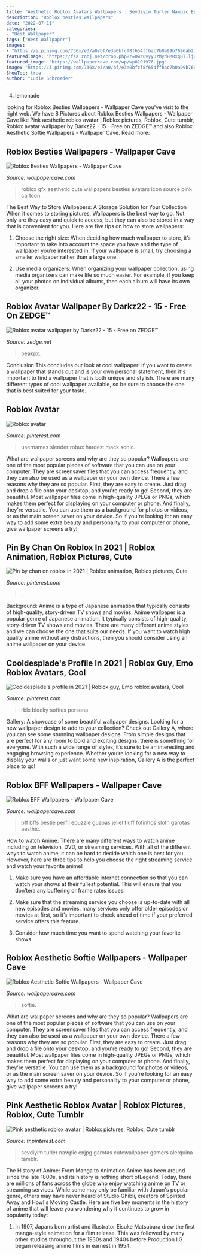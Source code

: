 ```yaml
---
title: "Aesthetic Roblox Avatars Wallpapers : Sevdiyim Turler Nawpic Enjpg Garotas Cutewallpaper Gamers Alerquina Tamblr"
description: "Roblox besties wallpapers"
date: "2022-07-11"
categories:
- "Best Wallpaper"
tags: ["Best Wallpaper"]
images:
- "https://i.pinimg.com/736x/e3/a0/bf/e3a0bfcf8f654ffbac7b0a99b7696ab2.jpg"
featuredImage: "https://fsa.zobj.net/crop.php?r=DwruvyyUzMydFMRxqBTIljDeWcGNDJjoesyV0-Axn1ABbfAeOwCmQQGJUtp6I6TlrB04-MVslnMI3VyeAvxFtf78UVbrEGoARXwv1Xoazcihi2vJfyA8Ufb_ycLX9-tFfXKdASNGsmkBMTcc"
featured_image: "https://wallpapercave.com/wp/wp8101976.jpg"
image: "https://i.pinimg.com/736x/e3/a0/bf/e3a0bfcf8f654ffbac7b0a99b7696ab2.jpg"
ShowToc: true
author: "Ludie Schroeder"
---
```



4. lemonade 

	

		
looking for Roblox Besties Wallpapers - Wallpaper Cave you've visit to the right web. We have 8 Pictures about Roblox Besties Wallpapers - Wallpaper Cave like Pink aesthetic roblox avatar | Roblox pictures, Roblox, Cute tumblr, Roblox avatar wallpaper by Darkz22 - 15 - Free on ZEDGE™ and also Roblox Aesthetic Softie Wallpapers - Wallpaper Cave. Read more:
		
    
## Roblox Besties Wallpapers - Wallpaper Cave

<img loading=lazy src="https://wallpapercave.com/wp/wp7096787.jpg" onerror="this.onerror=null;this.src='https://tse2.mm.bing.net/th?id=OIP.i-vNNaHmc-msBluEd9mh1AHaFq&amp;pid=15.1';" alt="Roblox Besties Wallpapers - Wallpaper Cave">

_Source: wallpapercave.com_

>roblox gfx aesthetic cute wallpapers besties avatars icon source pink cartoon. 

	

The Best Way to Store Wallpapers: A Storage Solution for Your Collection
When it comes to storing pictures, Wallpapers is the best way to go. Not only are they easy and quick to access, but they can also be stored in a way that is convenient for you. Here are five tips on how to store wallpapers:
1) Choose the right size: When deciding how much wallpaper to store, it’s important to take into account the space you have and the type of wallpaper you’re interested in. If your wallspace is small, try choosing a smaller wallpaper rather than a large one.

2) Use media organizers: When organizing your wallpaper collection, using media organizers can make life so much easier. For example, if you keep all your photos on individual albums, then each album will have its own organizer.

    
## Roblox Avatar Wallpaper By Darkz22 - 15 - Free On ZEDGE™

<img loading=lazy src="https://fsa.zobj.net/crop.php?r=DwruvyyUzMydFMRxqBTIljDeWcGNDJjoesyV0-Axn1ABbfAeOwCmQQGJUtp6I6TlrB04-MVslnMI3VyeAvxFtf78UVbrEGoARXwv1Xoazcihi2vJfyA8Ufb_ycLX9-tFfXKdASNGsmkBMTcc" onerror="this.onerror=null;this.src='https://tse1.mm.bing.net/th?id=OIP.rY0HOTEtu6MUbp37LPgA9QHaP2&amp;pid=15.1';" alt="Roblox avatar wallpaper by Darkz22 - 15 - Free on ZEDGE™">

_Source: zedge.net_

>peakpx. 

	

Conclusion
This concludes our look at cool wallpaper! If you want to create a wallpaper that stands out and is your own personal statement, then it's important to find a wallpaper that is both unique and stylish. There are many different types of cool wallpaper available, so be sure to choose the one that is best suited for your taste.

    
## Roblox Avatar

<img loading=lazy src="https://i.pinimg.com/736x/e3/a0/bf/e3a0bfcf8f654ffbac7b0a99b7696ab2.jpg" onerror="this.onerror=null;this.src='https://tse2.mm.bing.net/th?id=OIP.SQ7Ce9Ckw7D6dpJputluKAHaMG&amp;pid=15.1';" alt="Roblox avatar">

_Source: pinterest.com_

>usernames slender robux hardest mack sonic. 

	

What are wallpaper screens and why are they so popular?
Wallpapers are one of the most popular pieces of software that you can use on your computer. They are screensaver files that you can access frequently, and they can also be used as a wallpaper on your own device. There a few reasons why they are so popular. First, they are easy to create. Just drag and drop a file onto your desktop, and you're ready to go! Second, they are beautiful. Most wallpaper files come in high-quality JPEGs or PNGs, which makes them perfect for displaying on your computer or phone. And finally, they're versatile. You can use them as a background for photos or videos, or as the main screen saver on your device. So if you're looking for an easy way to add some extra beauty and personality to your computer or phone, give wallpaper screens a try!

    
## Pin By Chan On Roblox In 2021 | Roblox Animation, Roblox Pictures, Cute

<img loading=lazy src="https://i.pinimg.com/736x/dc/2c/cf/dc2ccf223ece01e5bab637a787bec9ed.jpg" onerror="this.onerror=null;this.src='https://tse4.mm.bing.net/th?id=OIP.YwK3EBIOGE1Gotok2tX8XwHaN5&amp;pid=15.1';" alt="Pin by chan on roblox in 2021 | Roblox animation, Roblox pictures, Cute">

_Source: pinterest.com_

>. 

	

Background: Anime is a type of Japanese animation that typically consists of high-quality, story-driven TV shows and movies.
Anime wallpaper is a popular genre of Japanese animation. It typically consists of high-quality, story-driven TV shows and movies. There are many different anime styles and we can choose the one that suits our needs. If you want to watch high quality anime without any distractions, then you should consider using an anime wallpaper on your device.

    
## Cooldesplade&#039;s Profile In 2021 | Roblox Guy, Emo Roblox Avatars, Cool

<img loading=lazy src="https://i.pinimg.com/736x/93/ad/f3/93adf32b900b7bc2f32c31708b406d40.jpg" onerror="this.onerror=null;this.src='https://tse1.mm.bing.net/th?id=OIP.0nOmSx_KPCdHCjXKUKDzTgAAAA&amp;pid=15.1';" alt="Cooldesplade&#039;s profile in 2021 | Roblox guy, Emo roblox avatars, Cool">

_Source: pinterest.com_

>rblx blocky softies persona. 

	

Gallery: A showcase of some beautiful wallpaper designs.
Looking for a new wallpaper design to add to your collection? Check out Gallery A, where you can see some stunning wallpaper designs. From simple designs that are perfect for any room to bold and exciting designs, there is something for everyone. With such a wide range of styles, it’s sure to be an interesting and engaging browsing experience. Whether you’re looking for a new way to display your walls or just want some new inspiration, Gallery A is the perfect place to go!





	
	
    
## Roblox BFF Wallpapers - Wallpaper Cave

<img loading=lazy src="https://wallpapercave.com/wp/wp8101976.jpg" onerror="this.onerror=null;this.src='https://tse3.mm.bing.net/th?id=OIP.mlGnvWIdeJHDnaLdu6pUoAHaHa&amp;pid=15.1';" alt="Roblox BFF Wallpapers - Wallpaper Cave">

_Source: wallpapercave.com_

>bff bffs bestie perfil epuzzle guapas jeliel fluff fofinhos sloth garotas aesthic. 

	

How to watch Anime: There are many different ways to watch anime including on television, DVD, or streaming services.
With all of the different ways to watch anime, it can be hard to decide which one is best for you. However, here are three tips to help you choose the right streaming service and watch your favorite anime!
1. Make sure you have an affordable internet connection so that you can watch your shows at their fullest potential. This will ensure that you don’tera any buffering or frame rates issues.

2. Make sure that the streaming service you choose is up-to-date with all new episodes and movies. many services only offer older episodes or movies at first, so it’s important to check ahead of time if your preferred service offers this feature.

3. Consider how much time you want to spend watching your favorite shows.

    
## Roblox Aesthetic Softie Wallpapers - Wallpaper Cave

<img loading=lazy src="https://wallpapercave.com/wp/wp9187193.jpg" onerror="this.onerror=null;this.src='https://tse3.mm.bing.net/th?id=OIP.C4tN5BsrAa37Bzm7BX-MkQHaEK&amp;pid=15.1';" alt="Roblox Aesthetic Softie Wallpapers - Wallpaper Cave">

_Source: wallpapercave.com_

>softie. 

	

What are wallpaper screens and why are they so popular?
Wallpapers are one of the most popular pieces of software that you can use on your computer. They are screensaver files that you can access frequently, and they can also be used as a wallpaper on your own device. There a few reasons why they are so popular. First, they are easy to create. Just drag and drop a file onto your desktop, and you're ready to go! Second, they are beautiful. Most wallpaper files come in high-quality JPEGs or PNGs, which makes them perfect for displaying on your computer or phone. And finally, they're versatile. You can use them as a background for photos or videos, or as the main screen saver on your device. So if you're looking for an easy way to add some extra beauty and personality to your computer or phone, give wallpaper screens a try!

    
## Pink Aesthetic Roblox Avatar | Roblox Pictures, Roblox, Cute Tumblr

<img loading=lazy src="https://i.pinimg.com/736x/09/90/fe/0990fe4866d7c5c707601cef71b68902.jpg" onerror="this.onerror=null;this.src='https://tse4.mm.bing.net/th?id=OIP.nhCJnCR-J2ilp0aKDIs8ggHaHa&amp;pid=15.1';" alt="Pink aesthetic roblox avatar | Roblox pictures, Roblox, Cute tumblr">

_Source: tr.pinterest.com_

>sevdiyim turler nawpic enjpg garotas cutewallpaper gamers alerquina tamblr. 

	

The History of Anime: From Manga to Animation
Anime has been around since the late 1800s, and its history is nothing short ofLegend. Today, there are millions of fans across the globe who enjoy watching anime on TV or streaming services. While some may only be familiar with Japan's popular genre, others may have never heard of Studio Ghibli, creators of Spirited Away and Howl's Moving Castle. Here are five key moments in the history of anime that will leave you wondering why it continues to grow in popularity today:
1) In 1907, Japans born artist and illustrator Eisuke Matsubara drew the first manga-style animation for a film release. This was followed by many other studios throughout the 1930s and 1940s before Production I.G began releasing anime films in earnest in 1954.

